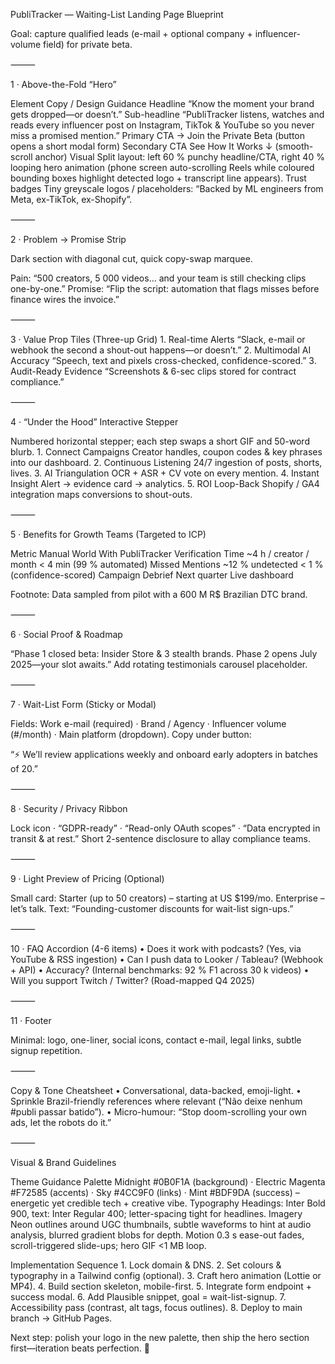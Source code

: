 PubliTracker — Waiting-List Landing Page Blueprint

Goal: capture qualified leads (e-mail + optional company + influencer-volume field) for private beta.

⸻

1 · Above-the-Fold “Hero”

Element Copy / Design Guidance
Headline “Know the moment your brand gets dropped—or doesn’t.”
Sub-headline “PubliTracker listens, watches and reads every influencer post on Instagram, TikTok & YouTube so you never miss a promised mention.”
Primary CTA → Join the Private Beta (button opens a short modal form)
Secondary CTA See How It Works ↓ (smooth-scroll anchor)
Visual Split layout: left 60 % punchy headline/CTA, right 40 % looping hero animation (phone screen auto-scrolling Reels while coloured bounding boxes highlight detected logo + transcript line appears).
Trust badges Tiny greyscale logos / placeholders: “Backed by ML engineers from Meta, ex-TikTok, ex-Shopify”.

⸻

2 · Problem → Promise Strip

Dark section with diagonal cut, quick copy-swap marquee.

Pain: “500 creators, 5 000 videos… and your team is still checking clips one-by-one.”
Promise: “Flip the script: automation that flags misses before finance wires the invoice.”

⸻

3 · Value Prop Tiles (Three-up Grid) 1. Real-time Alerts
“Slack, e-mail or webhook the second a shout-out happens—or doesn’t.” 2. Multimodal AI Accuracy
“Speech, text and pixels cross-checked, confidence-scored.” 3. Audit-Ready Evidence
“Screenshots & 6-sec clips stored for contract compliance.”

⸻

4 · “Under the Hood” Interactive Stepper

Numbered horizontal stepper; each step swaps a short GIF and 50-word blurb. 1. Connect Campaigns
Creator handles, coupon codes & key phrases into our dashboard. 2. Continuous Listening
24/7 ingestion of posts, shorts, lives. 3. AI Triangulation
OCR + ASR + CV vote on every mention. 4. Instant Insight
Alert → evidence card → analytics. 5. ROI Loop-Back
Shopify / GA4 integration maps conversions to shout-outs.

⸻

5 · Benefits for Growth Teams (Targeted to ICP)

Metric Manual World With PubliTracker
Verification Time ~4 h / creator / month < 4 min (99 % automated)
Missed Mentions ~12 % undetected < 1 % (confidence-scored)
Campaign Debrief Next quarter Live dashboard

Footnote: Data sampled from pilot with a 600 M R$ Brazilian DTC brand.

⸻

6 · Social Proof & Roadmap

“Phase 1 closed beta: Insider Store & 3 stealth brands. Phase 2 opens July 2025—your slot awaits.”
Add rotating testimonials carousel placeholder.

⸻

7 · Wait-List Form (Sticky or Modal)

Fields: Work e-mail (required) · Brand / Agency · Influencer volume (#/month) · Main platform (dropdown).
Copy under button:

“⚡ We’ll review applications weekly and onboard early adopters in batches of 20.”

⸻

8 · Security / Privacy Ribbon

Lock icon · “GDPR-ready” · “Read-only OAuth scopes” · “Data encrypted in transit & at rest.”
Short 2-sentence disclosure to allay compliance teams.

⸻

9 · Light Preview of Pricing (Optional)

Small card:
Starter (up to 50 creators) – starting at US $199/mo.
Enterprise – let’s talk.
Text: “Founding-customer discounts for wait-list sign-ups.”

⸻

10 · FAQ Accordion (4-6 items)
• Does it work with podcasts? (Yes, via YouTube & RSS ingestion)
• Can I push data to Looker / Tableau? (Webhook + API)
• Accuracy? (Internal benchmarks: 92 % F1 across 30 k videos)
• Will you support Twitch / Twitter? (Road-mapped Q4 2025)

⸻

11 · Footer

Minimal: logo, one-liner, social icons, contact e-mail, legal links, subtle signup repetition.

⸻

Copy & Tone Cheatsheet
• Conversational, data-backed, emoji-light.
• Sprinkle Brazil-friendly references where relevant (“Não deixe nenhum #publi passar batido”).
• Micro-humour: “Stop doom-scrolling your own ads, let the robots do it.”

⸻

Visual & Brand Guidelines

Theme Guidance
Palette Midnight #0B0F1A (background) · Electric Magenta #F72585 (accents) · Sky #4CC9F0 (links) · Mint #BDF9DA (success) – energetic yet credible tech + creative vibe.
Typography Headings: Inter Bold 900, text: Inter Regular 400; letter-spacing tight for headlines.
Imagery Neon outlines around UGC thumbnails, subtle waveforms to hint at audio analysis, blurred gradient blobs for depth.
Motion 0.3 s ease-out fades, scroll-triggered slide-ups; hero GIF <1 MB loop.

Implementation Sequence 1. Lock domain & DNS. 2. Set colours & typography in a Tailwind config (optional). 3. Craft hero animation (Lottie or MP4). 4. Build section skeleton, mobile-first. 5. Integrate form endpoint + success modal. 6. Add Plausible snippet, goal = wait-list-signup. 7. Accessibility pass (contrast, alt tags, focus outlines). 8. Deploy to main branch → GitHub Pages.

Next step: polish your logo in the new palette, then ship the hero section first—iteration beats perfection. 🚀
